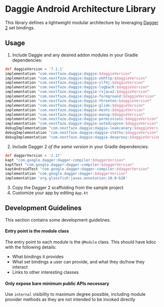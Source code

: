 # Daggie Android Architecture Library

This library defines a lightweight modular architecture by leveraging [Dagger 2][dagger2] set bindings.

## Usage

1. Include Daggie and any desired addon modules in your Gradle dependencies:

```groovy
def daggieVersion = '7.1.1'
implementation "com.nextfaze.daggie:daggie:$daggieVersion"
implementation "com.nextfaze.daggie:daggie-okhttp:$daggieVersion"
implementation "com.nextfaze.daggie:daggie-slf4j:$daggieVersion"
implementation "com.nextfaze.daggie:daggie-logback:$daggieVersion"
implementation "com.nextfaze.daggie:daggie-rxjava2:$daggieVersion"
implementation "com.nextfaze.daggie:daggie-foreground:$daggieVersion"
implementation "com.nextfaze.daggie:daggie-threeten:$daggieVersion"
implementation "com.nextfaze.daggie:daggie-glide:$daggieVersion"
implementation "com.nextfaze.daggie:daggie-moshi:$daggieVersion"
implementation "com.nextfaze.daggie:daggie-manup:$daggieVersion"
implementation "com.nextfaze.daggie:daggie-permissions:$daggieVersion"
implementation "com.nextfaze.daggie:daggie-autodispose:$daggieVersion"
debugImplementation "com.nextfaze.daggie:daggie-leakcanary:$daggieVersion"
debugImplementation "com.nextfaze.daggie:daggie-stetho:$daggieVersion"
debugImplementation "com.nextfaze.daggie:daggie-devproxy:$daggieVersion"
```

2. Include Dagger 2 _of the same version_ in your Gradle dependencies:

```groovy
def daggerVersion = '2.17'
kapt "com.google.dagger:dagger-compiler:$daggerVersion"
kaptTest "com.google.dagger:dagger-compiler:$daggerVersion"
kaptAndroidTest "com.google.dagger:dagger-compiler:$daggerVersion"
implementation "com.google.dagger:dagger:$daggerVersion"
implementation 'org.glassfish:javax.annotation:10.0-b28'
```

3. Copy the Dagger 2 scaffolding from the sample project
4. Customize your app by editing `App.kt`

## Development Guidelines

This section contains some development guidelines.

#### Entry point is the module class

The entry point to each module is the `@Module` class. This should have kdoc with the following details:
* What bindings it provides
* What set bindings a user can provide, and what they do/how they interact
* Links to other interesting classes

#### Only expose bare minimum public APIs necessary

Use `internal` visibility to maximum degree possible, including module provider methods as they are not intended to be 
invoked directly

 [dagger2]: https://google.github.io/dagger/
